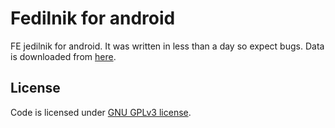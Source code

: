 # Fedilnik for android
FE jedilnik for android. It was written in less than a day so expect bugs. Data is downloaded from [here](http://www.fe.uni-lj.si/o_fakulteti/restavracija/tedenski_meni/).

## License
Code is licensed under [GNU GPLv3 license](https://github.com/DzinVision/fedilnik-android/blob/master/LICENSE).
